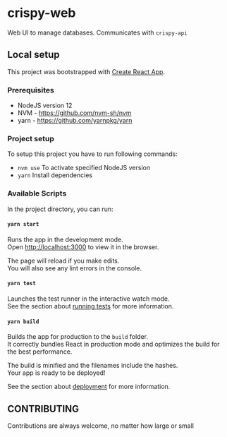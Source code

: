# crispy-web

Web UI to manage databases. Communicates with `crispy-api`

## Local setup

This project was bootstrapped with [Create React App](https://github.com/facebook/create-react-app).

### Prerequisites

- NodeJS version 12
- NVM - https://github.com/nvm-sh/nvm
- yarn - https://github.com/yarnpkg/yarn

### Project setup

To setup this project you have to run following commands:

- `nvm use` To activate specified NodeJS version
- `yarn` Install dependencies

### Available Scripts

In the project directory, you can run:

#### `yarn start`

Runs the app in the development mode.<br />
Open [http://localhost:3000](http://localhost:3000) to view it in the browser.

The page will reload if you make edits.<br />
You will also see any lint errors in the console.

#### `yarn test`

Launches the test runner in the interactive watch mode.<br />
See the section about [running tests](https://facebook.github.io/create-react-app/docs/running-tests) for more information.

#### `yarn build`

Builds the app for production to the `build` folder.<br />
It correctly bundles React in production mode and optimizes the build for the best performance.

The build is minified and the filenames include the hashes.<br />
Your app is ready to be deployed!

See the section about [deployment](https://facebook.github.io/create-react-app/docs/deployment) for more information.

## CONTRIBUTING

Contributions are always welcome, no matter how large or small
